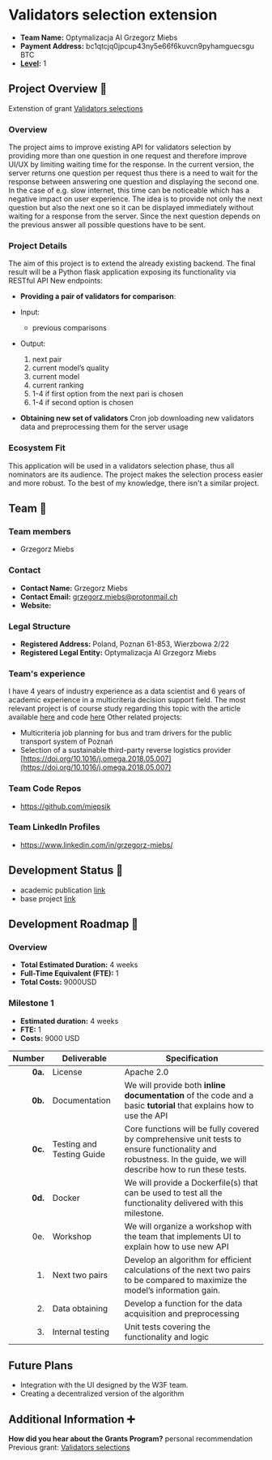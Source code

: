 
# Validators selection extension


- **Team Name:** Optymalizacja AI Grzegorz Miebs
- **Payment Address:** bc1qtcjq0jpcup43ny5e66f6kuvcn9pyhamguecsgu BTC
- **[Level](https://github.com/w3f/Grants-Program/tree/master#level_slider-levels):** 1


## Project Overview :page_facing_up:
Extenstion of grant [Validators selections](https://github.com/w3f/Grants-Program/pull/1326)


### Overview

The project aims to improve existing API for validators selection by providing more than one question in one request and therefore improve UI/UX by limiting waiting time for the response.
In the current version, the server returns one question per request thus there is a need to wait for the response between answering one question and displaying the second one. In the case of e.g. slow internet, this time can be noticeable which has a negative impact on user experience. The idea is to provide not only the next question but also the next one so it can be displayed immediately without waiting for a response from the server. Since the next question depends on the previous answer all possible questions have to be sent.

### Project Details

The aim of this project is to extend the already existing backend. The final result will be a Python flask application exposing its functionality via RESTful API
New endpoints:
- **Providing a pair of validators for comparison**:
- Input:
	- previous comparisons
- Output:
	1. next pair
	2. current model’s quality
	3. current model
	4. current ranking
	5. 1-4 if first option from the next pari is chosen
	6. 1-4 if second option is chosen

- **Obtaining new set of validators**
Cron job downloading new validators data and preprocessing them for the server usage

### Ecosystem Fit

This application will be used in a validators selection phase, thus all nominators are its audience. The project makes the selection process easier and more robust. To the best of my knowledge, there isn't a similar project.


## Team :busts_in_silhouette:

### Team members

- Grzegorz Miebs

### Contact

- **Contact Name:** Grzegorz Miebs
- **Contact Email:** grzegorz.miebs@protonmail.ch
- **Website:**

### Legal Structure

- **Registered Address:** Poland, Poznan 61-853, Wierzbowa 2/22
- **Registered Legal Entity:** Optymalizacja AI Grzegorz Miebs

### Team's experience

I have 4 years of industry experience as a data scientist and 6 years of academic experience in a multicriteria decision support field. 
The most relevant project is of course study regarding this topic with the article available [here](https://www.sciencedirect.com/science/article/pii/S0305048323000336) and code [here](https://github.com/miepsik/validators_selection)
Other related projects:

-   Multicriteria job planning for bus and tram drivers for the public transport system of Poznań
-   Selection of a sustainable third-party reverse logistics provider [https://doi.org/10.1016/j.omega.2018.05.007](https://doi.org/10.1016/j.omega.2018.05.007)

### Team Code Repos

- https://github.com/miepsik


### Team LinkedIn Profiles

- https://www.linkedin.com/in/grzegorz-miebs/


## Development Status :open_book:

- academic publication [link](https://www.sciencedirect.com/science/article/pii/S0305048323000336)
- base project [link](https://github.com/miepsik/validators_selection)


## Development Roadmap :nut_and_bolt:

### Overview

- **Total Estimated Duration:** 4 weeks
- **Full-Time Equivalent (FTE):** 1
- **Total Costs:** 9000USD

### Milestone 1 

- **Estimated duration:** 4 weeks
- **FTE:**  1
- **Costs:** 9000 USD


| Number | Deliverable | Specification |
| -----: | ----------- | ------------- |
| **0a.** | License | Apache 2.0  |
| **0b.** | Documentation | We will provide both **inline documentation** of the code and a basic **tutorial** that explains how to use the API |
| **0c.** | Testing and Testing Guide | Core functions will be fully covered by comprehensive unit tests to ensure functionality and robustness. In the guide, we will describe how to run these tests. |
| **0d.** | Docker | We will provide a Dockerfile(s) that can be used to test all the functionality delivered with this milestone. |
| 0e. | Workshop | We will organize a workshop with the team that implements UI to explain how to use new API |
| 1. | Next two pairs | Develop an algorithm for efficient calculations of the next two pairs to be compared to maximize the model’s information gain. |
| 2. | Data obtaining | Develop a function for the data acquisition and preprocessing |
| 3. | Internal testing | Unit tests covering the functionality and logic |


## Future Plans
- Integration with the UI designed by the W3F team.
- Creating a decentralized version of the algorithm

## Additional Information :heavy_plus_sign:

**How did you hear about the Grants Program?** personal recommendation 
Previous grant: [Validators selections](https://github.com/w3f/Grants-Program/pull/1326)
